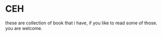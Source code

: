 # CEH

these are collection of book that i have, if you like to read some of those. you are welcome.
